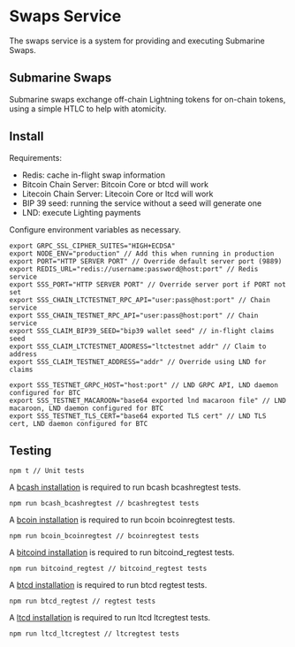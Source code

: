 # Swaps Service

The swaps service is a system for providing and executing Submarine Swaps.

## Submarine Swaps

Submarine swaps exchange off-chain Lightning tokens for on-chain tokens, using
a simple HTLC to help with atomicity.

## Install

Requirements:

- Redis: cache in-flight swap information
- Bitcoin Chain Server: Bitcoin Core or btcd will work
- Litecoin Chain Server: Litecoin Core or ltcd will work
- BIP 39 seed: running the service without a seed will generate one
- LND: execute Lighting payments

Configure environment variables as necessary.

    export GRPC_SSL_CIPHER_SUITES="HIGH+ECDSA"
    export NODE_ENV="production" // Add this when running in production
    export PORT="HTTP SERVER PORT" // Override default server port (9889)
    export REDIS_URL="redis://username:password@host:port" // Redis service
    export SSS_PORT="HTTP SERVER PORT" // Override server port if PORT not set
    export SSS_CHAIN_LTCTESTNET_RPC_API="user:pass@host:port" // Chain service
    export SSS_CHAIN_TESTNET_RPC_API="user:pass@host:port" // Chain service
    export SSS_CLAIM_BIP39_SEED="bip39 wallet seed" // in-flight claims seed
    export SSS_CLAIM_LTCTESTNET_ADDRESS="ltctestnet addr" // Claim to address
    export SSS_CLAIM_TESTNET_ADDRESS="addr" // Override using LND for claims

    export SSS_TESTNET_GRPC_HOST="host:port" // LND GRPC API, LND daemon configured for BTC
    export SSS_TESTNET_MACAROON="base64 exported lnd macaroon file" // LND macaroon, LND daemon configured for BTC
    export SSS_TESTNET_TLS_CERT="base64 exported TLS cert" // LND TLS cert, LND daemon configured for BTC

## Testing

    npm t // Unit tests

A [bcash installation](https://github.com/bcoin-org/bcash#install) is
required to run bcash bcashregtest tests.

    npm run bcash_bcashregtest // bcashregtest tests

A [bcoin installation](https://github.com/bcoin-org/bcoin#install) is
required to run bcoin bcoinregtest tests.

    npm run bcoin_bcoinregtest // bcoinregtest tests

A [bitcoind installation](https://bitcoin.org/en/full-node#what-is-a-full-node) is
required to run bitcoind_regtest tests.

    npm run bitcoind_regtest // bitcoind_regtest tests

A [btcd installation](https://github.com/btcsuite/btcd#installation) is
required to run btcd regtest tests.

    npm run btcd_regtest // regtest tests

A [ltcd installation](https://github.com/ltcsuite/ltcd#installation) is
required to run ltcd ltcregtest tests.

    npm run ltcd_ltcregtest // ltcregtest tests

